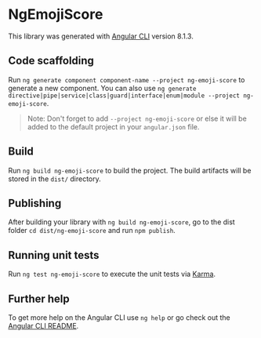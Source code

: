 # NgEmojiScore

This library was generated with [Angular CLI](https://github.com/angular/angular-cli) version 8.1.3.

## Code scaffolding

Run `ng generate component component-name --project ng-emoji-score` to generate a new component. You can also use `ng generate directive|pipe|service|class|guard|interface|enum|module --project ng-emoji-score`.
> Note: Don't forget to add `--project ng-emoji-score` or else it will be added to the default project in your `angular.json` file. 

## Build

Run `ng build ng-emoji-score` to build the project. The build artifacts will be stored in the `dist/` directory.

## Publishing

After building your library with `ng build ng-emoji-score`, go to the dist folder `cd dist/ng-emoji-score` and run `npm publish`.

## Running unit tests

Run `ng test ng-emoji-score` to execute the unit tests via [Karma](https://karma-runner.github.io).

## Further help

To get more help on the Angular CLI use `ng help` or go check out the [Angular CLI README](https://github.com/angular/angular-cli/blob/master/README.md).
